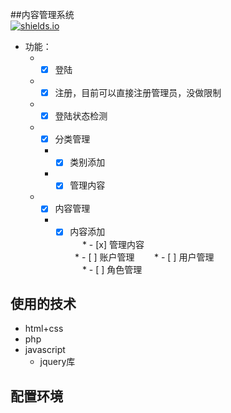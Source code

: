 

##内容管理系统   
[![shields.io](https://img.shields.io/badge/mysql-download-green.svg)](数据库下载地址)   
 * 功能：  
   * - [x] 登陆   
   * - [x] 注册，目前可以直接注册管理员，没做限制   
   * - [x] 登陆状态检测   
   * - [x] 分类管理   
      * - [x] 类别添加   
      * - [x] 管理内容  
      
   * - [x] 内容管理   
      * - [x] 内容添加   
      * - [x] 管理内容   
   * - [ ] 账户管理   
      * - [ ] 用户管理   
      * - [ ] 角色管理   
   
## 使用的技术
*  html+css
*  php
*  javascript
    *  jquery库   
## 配置环境
